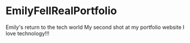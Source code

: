 # EmilyFellRealPortfolio
Emily's return to the tech world
My second shot at my portfolio website
I love technology!!!
